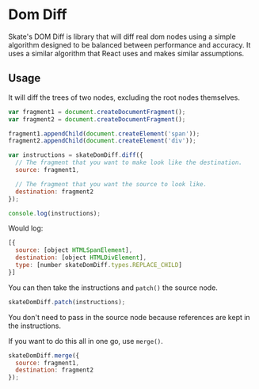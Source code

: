 # Dom Diff

Skate's DOM Diff is library that will diff real dom nodes using a simple algorithm designed to be balanced between performance and accuracy. It uses a similar algorithm that React uses and makes similar assumptions.

## Usage

It will diff the trees of two nodes, excluding the root nodes themselves.

```js
var fragment1 = document.createDocumentFragment();
var fragment2 = document.createDocumentFragment();

fragment1.appendChild(document.createElement('span'));
fragment2.appendChild(document.createElement('div'));

var instructions = skateDomDiff.diff({
  // The fragment that you want to make look like the destination.
  source: fragment1,

  // The fragment that you want the source to look like.
  destination: fragment2
});

console.log(instructions);
```

Would log:

```js
[{
  source: [object HTMLSpanElement],
  destination: [object HTMLDivElement],
  type: [number skateDomDiff.types.REPLACE_CHILD]
}]
```

You can then take the instructions and `patch()` the source node.

```js
skateDomDiff.patch(instructions);
```

You don't need to pass in the source node because references are kept in the instructions.

If you want to do this all in one go, use `merge()`.

```js
skateDomDiff.merge({
  source: fragment1,
  destination: fragment2
});
```
